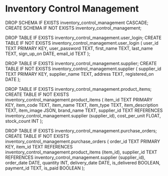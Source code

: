 # Inventory Control Management

DROP SCHEMA IF EXISTS inventory_control_management CASCADE;
CREATE SCHEMA IF NOT EXISTS inventory_control_management;

DROP TABLE IF EXISTS inventory_control_management.user_login;
CREATE TABLE IF NOT EXISTS inventory_control_management.user_login (
	user_id TEXT PRIMARY KEY,
    user_password TEXT,
    first_name TEXT,
	last_name TEXT,
	sign_up_on DATE,
	email_id TEXT
);

DROP TABLE IF EXISTS inventory_control_management.supplier;
CREATE TABLE IF NOT EXISTS inventory_control_management.supplier (
	supplier_id TEXT PRIMARY KEY,
	supplier_name TEXT,
	address TEXT,
	registered_on DATE
);

DROP TABLE IF EXISTS inventory_control_management.product_items;
CREATE TABLE IF NOT EXISTS inventory_control_management.product_items (
	item_id TEXT PRIMARY KEY,
	item_code TEXT,
	item_name TEXT,
	item_type TEXT,
	item_description TEXT,
	item_image JSON,
	brand_name TEXT,
	supplier_id TEXT REFERENCES inventory_control_management.supplier (supplier_id),
	cost_per_unit FLOAT,
	stock_count INT
);

DROP TABLE IF EXISTS inventory_control_management.purchase_orders;
CREATE TABLE IF NOT EXISTS inventory_control_management.purchase_orders (
	order_id TEXT PRIMARY KEY,
	item_id TEXT REFERENCES inventory_control_management.product_items (item_id),
	supplier_id TEXT REFERENCES inventory_control_management.supplier (supplier_id),
	order_date DATE,
	quantity INT,
	delivery_date DATE,
	is_delivered BOOLEAN,
	payment_id TEXT,
	is_paid BOOLEAN
);
```